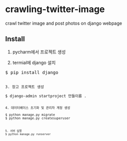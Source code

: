 # crawling-twitter-image
crawl twitter image and post photos on django webpage

## Install
1. pycharm에서 프로젝트 생성

2. termial에 django 설치
<pre>
$ pip install django
<code>

3. 장고 프로젝트 생성
<pre>
$ django-admin startproject 만들이름 .
<code>

4. 데이터베이스 초기화 및 관리자 계정 생성
<pre>
$ python manage.py migrate
$ python manage.py createsuperuser
<code>

<pre>
5. 서버 실행
$ python manage.py runserver
<code>
